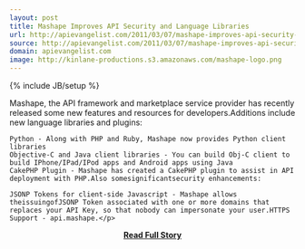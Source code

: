 ```yaml
---
layout: post
title: Mashape Improves API Security and Language Libraries
url: http://apievangelist.com/2011/03/07/mashape-improves-api-security-and-language-libraries/
source: http://apievangelist.com/2011/03/07/mashape-improves-api-security-and-language-libraries/
domain: apievangelist.com
image: http://kinlane-productions.s3.amazonaws.com/mashape-logo.png
---
```

{% include JB/setup %}<p>Mashape, the API framework and marketplace service provider has recently released some new features and resources for developers.Additions include new language libraries and plugins:

	Python - Along with PHP and Ruby, Mashape now provides Python client libraries
	Objective-C and Java client libraries - You can build Obj-C client to build IPhone/IPad/IPod apps and Android apps using Java
	CakePHP Plugin - Mashape has created a CakePHP plugin to assist in API deployment with PHP.Also somesignificantsecurity enhancements:

	JSONP Tokens for client-side Javascript - Mashape allows theissuingofJSONP Token associated with one or more domains that replaces your API Key, so that nobody can impersonate your user.HTTPS Support - api.mashape.</p>
<center><p><a href="http://apievangelist.com/2011/03/07/mashape-improves-api-security-and-language-libraries/" style='padding:25px; font-sze:18px; font-weight: bold;'>Read Full Story</a></p></center>
